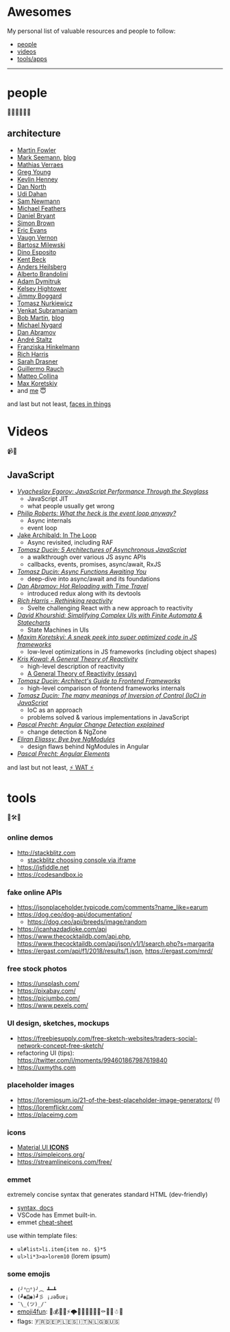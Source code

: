 # Awesomes

My personal list of valuable resources and people to follow:

- [people](#people)
- [videos](#videos)
- [tools/apps](#tools)

----

# people

👷🏼‍♂️👷🏾‍♀️

## architecture

- [Martin Fowler](https://martinfowler.com/bliki/)
- [Mark Seemann](https://twitter.com/ploeh), [blog](https://blog.ploeh.dk)
- [Mathias Verraes](https://twitter.com/mathiasverraes)
- [Greg Young](https://twitter.com/gregyoung)
- [Kevlin Henney](https://twitter.com/KevlinHenney)
- [Dan North](https://twitter.com/tastapod)
- [Udi Dahan](https://twitter.com/UdiDahan)
- [Sam Newmann](https://twitter.com/samnewman)
- [Michael Feathers](https://twitter.com/mfeathers)
- [Daniel Bryant](https://twitter.com/danielbryantuk)
- [Simon Brown](https://twitter.com/simonbrown)
- [Eric Evans](https://twitter.com/ericevans0)
- [Vaugn Vernon](https://twitter.com/VaughnVernon)
- [Bartosz Milewski](https://twitter.com/BartoszMilewski)
- [Dino Esposito](https://twitter.com/despos)
- [Kent Beck](https://twitter.com/KentBeck)
- [Anders Hejlsberg](https://twitter.com/ahejlsberg)
- [Alberto Brandolini](https://twitter.com/ziobrando)
- [Adam Dymitruk](https://twitter.com/adymitruk)
- [Kelsey Hightower](https://twitter.com/kelseyhightower)
- [Jimmy Boggard](https://twitter.com/jbogard)
- [Tomasz Nurkiewicz](https://twitter.com/tnurkiewicz)
- [Venkat Subramaniam](https://twitter.com/venkat_s)
- [Bob Martin](https://twitter.com/unclebobmartin), [blog](http://cleancoder.com)
- [Michael Nygard](https://twitter.com/mtnygard)
- [Dan Abramov](https://twitter.com/dan_abramov)
- [André Staltz](https://twitter.com/andrestaltz)
- [Franziska Hinkelmann](https://twitter.com/fhinkel)
- [Rich Harris](https://twitter.com/Rich_Harris)
- [Sarah Drasner](https://twitter.com/sarah_edo)
- [Guillermo Rauch](https://twitter.com/rauchg)
- [Matteo Collina](https://twitter.com/matteocollina)
- [Max Koretskiy](https://twitter.com/maxkoretskyi)
- and [me](https://twitter.com/tomasz_ducin) 😇

and last but not least, [faces in things](https://twitter.com/FacesPics)

# Videos

📹🤔

## JavaScript

- [_Vyacheslav Egorov: JavaScript Performance Through the Spyglass_](https://www.youtube.com/watch?v=r76ZjdzFExg)
  - JavaScript JIT
  - what people usually get wrong
- [_Philip Roberts: What the heck is the event loop anyway?_](https://www.youtube.com/watch?v=8aGhZQkoFbQ)
  - Async internals
  - event loop
- [Jake Archibald: In The Loop](https://www.youtube.com/watch?v=cCOL7MC4Pl0)
  - Async revisited, including RAF
- [_Tomasz Ducin: 5 Architectures of Asynchronous JavaScript_](https://www.youtube.com/watch?v=YXo4YOLDK1k)
  - a walkthrough over various JS async APIs
  - callbacks, events, promises, async/await, RxJS
- [_Tomasz Ducin: Async Functions Awaiting You_](https://www.youtube.com/watch?v=IYikhsDVvic)
  - deep-dive into async/await and its foundations
- [_Dan Abramov: Hot Reloading with Time Travel_](https://www.youtube.com/watch?v=xsSnOQynTHs)
  - introduced redux along with its devtools
- [_Rich Harris - Rethinking reactivity_](https://www.youtube.com/watch?v=AdNJ3fydeao)
  - Svelte challenging React with a new approach to reactivity
- [_David Khourshid: Simplifying Complex UIs with Finite Automata & Statecharts_](https://www.youtube.com/watch?v=RqTxtOXcv8Y)
  - State Machines in UIs
- [_Maxim Koretskyi: A sneak peek into super optimized code in JS frameworks_](https://www.youtube.com/watch?v=_VHNTC67NR8)
  - low-level optimizations in JS frameworks (including object shapes)
- [_Kris Kowal: A General Theory of Reactivity_](https://www.youtube.com/watch?v=2p51PE1MZ8U)
  - high-level description of reactivity
  - [A General Theory of Reactivity (essay)](https://github.com/kriskowal/gtor)
- [_Tomasz Ducin: Architect's Guide to Frontend Frameworks_](https://www.youtube.com/watch?v=HI2vFGxiwkM)
  - high-level comparison of frontend frameworks internals
- [_Tomasz Ducin: The many meanings of Inversion of Control (IoC) in JavaScript_](https://www.youtube.com/watch?v=grF-BVK1vzM)
  - IoC as an approach
  - problems solved & various implementations in JavaScript
- [_Pascal Precht: Angular Change Detection explained_](https://www.youtube.com/watch?v=aAMMXRwoPXI)
  - change detection & NgZone
- [_Eliran Eliassy: Bye bye NgModules_](https://www.youtube.com/watch?v=MwFl2Rd_RJ0)
  - design flaws behind NgModules in Angular
- [_Pascal Precht: Angular Elements_](https://www.youtube.com/watch?v=9zyq7FcIuvM)

and last but not least, [️️⚡️ WAT ⚡️](https://www.destroyallsoftware.com/talks/wat)

# tools

🔨🛠🔩

### online demos

- http://stackblitz.com
  - [stackblitz choosing console via iframe](https://i.imgur.com/kPvFjmV.png)
- https://jsfiddle.net
- https://codesandbox.io

### fake online APIs

- https://jsonplaceholder.typicode.com/comments?name_like=earum
- https://dog.ceo/dog-api/documentation/
  - https://dog.ceo/api/breeds/image/random
- https://icanhazdadjoke.com/api
- https://www.thecocktaildb.com/api.php, https://www.thecocktaildb.com/api/json/v1/1/search.php?s=margarita
- https://ergast.com/api/f1/2018/results/1.json, https://ergast.com/mrd/

### free stock photos

- https://unsplash.com/
- https://pixabay.com/
- https://picjumbo.com/
- https://www.pexels.com/

### UI design, sketches, mockups

- https://freebiesupply.com/free-sketch-websites/traders-social-network-concept-free-sketch/
- refactoring UI (tips): https://twitter.com/i/moments/994601867987619840
- https://uxmyths.com

### placeholder images

- https://loremipsum.io/21-of-the-best-placeholder-image-generators/ (!)
- https://loremflickr.com/
- https://placeimg.com

### icons

- [Material UI **ICONS**](https://www.materialui.co/icons)
- https://simpleicons.org/
- https://streamlineicons.com/free/

### emmet

extremely concise syntax that generates standard HTML (dev-friendly)

- [syntax, docs](https://docs.emmet.io/abbreviations/syntax/)
- VSCode has Emmet built-in.
- emmet [cheat-sheet](https://docs.emmet.io/cheat-sheet/)

use within template files:
- `ul#list>li.item{item no. $}*5`
- `ul>li*3>a>lorem10` (lorem ipsum)

### some emojis

- `(╯°□°)╯︵ ┻━┻`
- `(┛◉Д◉)┛彡 ¡ɹǝƃuɐ¡`
- `¯\_(ツ)_/¯`
- [emoji4fun](https://emojipedia.org): 🏦💰💸✨⚡🌩️🧟🔨👠🏳️‍🌈💀⚰️🥥🍕☃🎸
- flags: 🇫🇷🇩🇪🇵🇱🇪🇸🇮🇹🇳🇱🇬🇧🇺🇸
